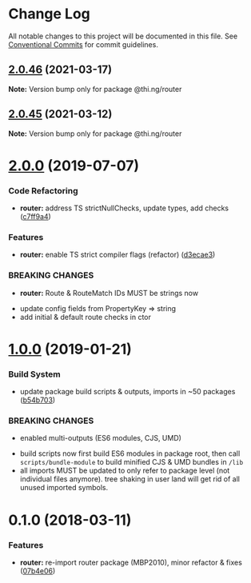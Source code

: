 # Change Log

All notable changes to this project will be documented in this file.
See [Conventional Commits](https://conventionalcommits.org) for commit guidelines.

## [2.0.46](https://github.com/thi-ng/umbrella/compare/@thi.ng/router@2.0.45...@thi.ng/router@2.0.46) (2021-03-17)

**Note:** Version bump only for package @thi.ng/router





## [2.0.45](https://github.com/thi-ng/umbrella/compare/@thi.ng/router@2.0.44...@thi.ng/router@2.0.45) (2021-03-12)

**Note:** Version bump only for package @thi.ng/router





# [2.0.0](https://github.com/thi-ng/umbrella/compare/@thi.ng/router@1.0.12...@thi.ng/router@2.0.0) (2019-07-07)

### Code Refactoring

* **router:** address TS strictNullChecks, update types, add checks ([c7ff9a4](https://github.com/thi-ng/umbrella/commit/c7ff9a4))

### Features

* **router:** enable TS strict compiler flags (refactor) ([d3ecae3](https://github.com/thi-ng/umbrella/commit/d3ecae3))

### BREAKING CHANGES

* **router:** Route & RouteMatch IDs MUST be strings now

- update config fields from PropertyKey => string
- add initial & default route checks in ctor

# [1.0.0](https://github.com/thi-ng/umbrella/compare/@thi.ng/router@0.1.30...@thi.ng/router@1.0.0) (2019-01-21)

### Build System

* update package build scripts & outputs, imports in ~50 packages ([b54b703](https://github.com/thi-ng/umbrella/commit/b54b703))

### BREAKING CHANGES

* enabled multi-outputs (ES6 modules, CJS, UMD)

- build scripts now first build ES6 modules in package root, then call
  `scripts/bundle-module` to build minified CJS & UMD bundles in `/lib`
- all imports MUST be updated to only refer to package level
  (not individual files anymore). tree shaking in user land will get rid of
  all unused imported symbols.

<a name="0.1.0"></a>
# 0.1.0 (2018-03-11)

### Features

* **router:** re-import router package (MBP2010), minor refactor & fixes ([07b4e06](https://github.com/thi-ng/umbrella/commit/07b4e06))
